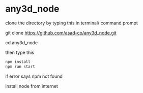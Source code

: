 # any3d_node

clone the directory by typing this in terminal/ command prompt


git clone https://github.com/asad-co/any3d_node.git

cd any3d_node


then type this

```bash
npm install
npm run start
```


if error says npm not found

install node from internet
